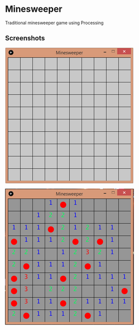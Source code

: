 # Minesweeper
Traditional minesweeper game using Processing

## Screenshots

![start image](/minesweeperstart.png)

![end image](/minesweeperend.png)

